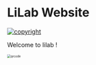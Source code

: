 # LiLab Website

[![copyright](https://img.shields.io/badge/copyright-LiLab-%23298850)](http://zeasystemsbio.hzau.edu.cn/)

Welcome to lilab !

<img src="E:\LiLab\LabPage\lilab_website\img\qrcode.png" alt="qrcode" style="zoom:50%;" />
